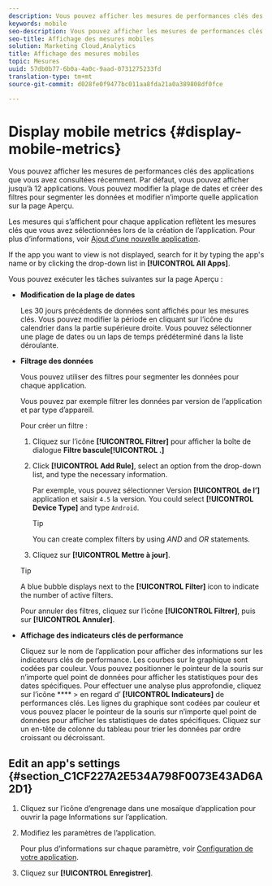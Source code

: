 ```yaml
---
description: Vous pouvez afficher les mesures de performances clés des applications que vous avez consultées récemment. Par défaut, vous pouvez afficher jusqu’à 12 applications. Vous pouvez modifier la plage de dates et créer des filtres pour segmenter les données et modifier n’importe quelle application sur la page Aperçu.
keywords: mobile
seo-description: Vous pouvez afficher les mesures de performances clés des applications que vous avez consultées récemment. Par défaut, vous pouvez afficher jusqu’à 12 applications. Vous pouvez modifier la plage de dates et créer des filtres pour segmenter les données et modifier n’importe quelle application sur la page Aperçu.
seo-title: Affichage des mesures mobiles
solution: Marketing Cloud,Analytics
title: Affichage des mesures mobiles
topic: Mesures
uuid: 57db0b77-6b0a-4a0c-9aad-0731275233fd
translation-type: tm+mt
source-git-commit: d028fe0f9477bc011aa8fda21a0a389808df0fce

---
```



# Display mobile metrics {#display-mobile-metrics}

Vous pouvez afficher les mesures de performances clés des applications que vous avez consultées récemment. Par défaut, vous pouvez afficher jusqu’à 12 applications. Vous pouvez modifier la plage de dates et créer des filtres pour segmenter les données et modifier n’importe quelle application sur la page Aperçu.

Les mesures qui s’affichent pour chaque application reflètent les mesures clés que vous avez sélectionnées lors de la création de l’application. Pour plus d’informations, voir [Ajout d’une nouvelle application](/help/using/manage-apps/t-new-app.md).

If the app you want to view is not displayed, search for it by typing the app's name or by clicking the drop-down list in **[!UICONTROL All Apps]**.

Vous pouvez exécuter les tâches suivantes sur la page Aperçu :

* **Modification de la plage de dates**

   Les 30 jours précédents de données sont affichés pour les mesures clés. Vous pouvez modifier la période en cliquant sur l’icône du calendrier dans la partie supérieure droite. Vous pouvez sélectionner une plage de dates ou un laps de temps prédéterminé dans la liste déroulante.

* **Filtrage des données**

   Vous pouvez utiliser des filtres pour segmenter les données pour chaque application.

   Vous pouvez par exemple filtrer les données par version de l’application et par type d’appareil.

   Pour créer un filtre :

   1. Cliquez sur l’icône **[!UICONTROL Filtrer]** pour afficher la boîte de dialogue **Filtre bascule[!UICONTROL .]**
   1. Click **[!UICONTROL Add Rule]**, select an option from the drop-down list, and type the necessary information.

      Par exemple, vous pouvez sélectionner Version **[!UICONTROL de l’]** application et saisir `4.5` la version. You could select **[!UICONTROL Device Type]** and type `Android`.

      >[!TIP]
      >
      >You can create complex filters by using *AND* and *OR* statements.

   1. Cliquez sur **[!UICONTROL Mettre à jour]**.
   >[!TIP]
   >
   >A blue bubble displays next to the **[!UICONTROL Filter]** icon to indicate the number of active filters.

   Pour annuler des filtres, cliquez sur l’icône **[!UICONTROL Filtrer]**, puis sur **[!UICONTROL Annuler]**.

* **Affichage des indicateurs clés de performance**

   Cliquez sur le nom de l’application pour afficher des informations sur les indicateurs clés de performance. Les courbes sur le graphique sont codées par couleur. Vous pouvez positionner le pointeur de la souris sur n’importe quel point de données pour afficher les statistiques pour des dates spécifiques. Pour effectuer une analyse plus approfondie, cliquez sur l’icône **** &gt; en regard d’ **[!UICONTROL Indicateurs]** de performances clés. Les lignes du graphique sont codées par couleur et vous pouvez placer le pointeur de la souris sur n’importe quel point de données pour afficher les statistiques de dates spécifiques. Cliquez sur un en-tête de colonne du tableau pour trier les données par ordre croissant ou décroissant.

## Edit an app's settings {#section_C1CF227A2E534A798F0073E43AD6A2D1}

1. Cliquez sur l’icône d’engrenage dans une mosaïque d’application pour ouvrir la page Informations sur l’application.
1. Modifiez les paramètres de l’application.

   Pour plus d’informations sur chaque paramètre, voir [Configuration de votre application](/help/using/c-manage-app-settings/c-mob-confg-app/c-mob-confg-app.md).

1. Cliquez sur **[!UICONTROL Enregistrer]**.
